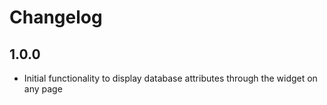 # Changelog

## 1.0.0

- Initial functionality to display database attributes through the widget on any page
